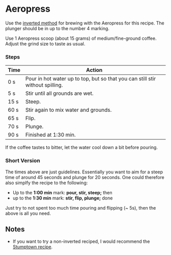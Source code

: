 # Aeropress

Use the [inverted method](https://google.com/search?q=aeropress+inverted&tbm=isch) for brewing with the Aeropress for this recipe. The plunger should be in up to the number 4 marking.

Use 1 Aeropress scoop (about 15 grams) of medium/fine-ground coffee. Adjust the grind size to taste as usual.

### Steps

Time  |   Action
------|---------
0 s   | Pour in hot water up to top, but so that you can still stir without spilling.
5 s   | Stir until all grounds are wet.
15 s  | Steep.
60 s  | Stir again to mix water and grounds.
65 s  | Flip.
70 s  | Plunge.
90 s  | Finished at 1:30 min.


If the coffee tastes to bitter, let the water cool down a bit before pouring.

### Short Version

The times above are just guidelines. Essentially you want to aim for a steep time of around 45 seconds and plunge for 20 seconds.  One could therefore also simplfy the recipe to the following:

* Up to the **1:00 min** mark: **pour, stir, steep;** then
* up to the **1:30 min** mark: **stir, flip, plunge;** done

Just try to not spent too much time pouring and flipping (~ 5s), then the above is all you need.

## Notes

* If you want to try a non-inverted reciped, I would recommend the [Stumptown recipe](https://www.stumptowncoffee.com/brew-guides/aeropress).